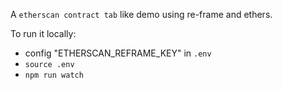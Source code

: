 A `etherscan contract tab` like demo using re-frame and ethers.

To run it locally:
- config "ETHERSCAN_REFRAME_KEY" in `.env`
- `source .env`
- `npm run watch`
